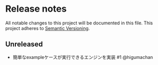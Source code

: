 # Release notes
All notable changes to this project will be documented in this file.
This project adheres to [Semantic Versioning](http://semver.org/).

## Unreleased

- 簡単なexampleケースが実行できるエンジンを実装 #1 @higumachan
